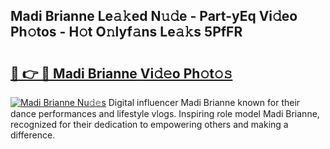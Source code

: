 ## Madi Brianne Le𝚊𝚔ed N𝚞𝚍e - Part-yEq Vi𝚍eo Ph𝚘tos - H𝚘t O𝚗lyf𝚊ns Le𝚊𝚔s 5PfFR

# <h2><a href="http://hf5j8l.feru.top/?c=Madi+Brianne">🔗 👉 🔴 Madi Brianne Vi𝚍𝚎o Ph𝚘t𝚘𝚜</a></h2>

[![Madi Brianne Nu𝚍𝚎s](https://i.imgur.com/0TWrTi3.gif)](http://hf5j8l.feru.top/?c=Madi+Brianne)
Digital influencer Madi Brianne known for their dance performances and lifestyle vlogs. Inspiring role model Madi Brianne, recognized for their dedication to empowering others and making a difference. 
